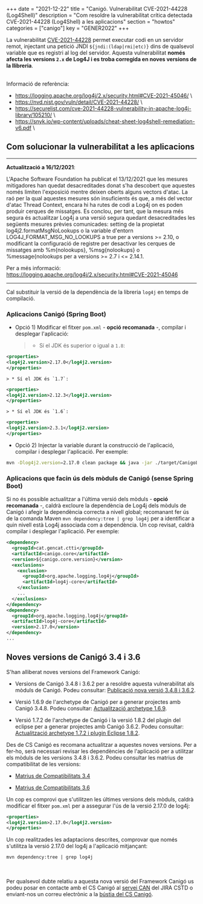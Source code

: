 +++
date        = "2021-12-22"
title       = "Canigó. Vulnerabilitat CVE-2021-44228 (Log4Shell)"
description = "Com resoldre la vulnerabilitat crítica detectada CVE-2021-44228 (Log4Shell) a les aplicacions"
section     = "howtos"
categories  = ["canigo"]
key         = "GENER2022"
+++

La vulnerabilitat [CVE-2021-44228](https://cve.mitre.org/cgi-bin/cvename.cgi?name=CVE-2021-44228) permet executar codi en un
servidor remot, injectant una petició JNDI `${jndi:(ldap|rmi|etc)}` dins de qualsevol variable que es registri al log del servidor.
Aquesta vulnerabilitat **només afecta les versions `2.x` de Log4J i es troba corregida en noves versions de la llibreria**.

<br/>
Informació de referència:

* <https://logging.apache.org/log4j/2.x/security.html#CVE-2021-45046/> \
* <https://nvd.nist.gov/vuln/detail/CVE-2021-44228/> \
* <https://securelist.com/cve-2021-44228-vulnerability-in-apache-log4j-library/105210/> \
* <https://snyk.io/wp-content/uploads/cheat-sheet-log4shell-remediation-v6.pdf> \

## Com solucionar la vulnerabilitat a les aplicacions

---

**Actualització a 16/12/2021**:

L'Apache Software Foundation ha publicat el 13/12/2021 que les mesures mitigadores han quedat desacreditades donat s'ha descobert
que aquestes només limiten l'exposició mentre deixen oberts alguns vectors d'atac.
La raó per la qual aquestes mesures són insuficients és que, a més del vector d'atac Thread Context, encara hi ha rutes de
codi a Log4j on es poden produir cerques de missatges.
Es conclou, per tant, que la mesura més segura és actualitzar Log4j a una versió segura quedant desacreditades
les següents mesures prèvies comunicades: setting de la propietat log4j2.formatMsgNoLookups o la variable d'entorn
LOG4J_FORMAT_MSG_NO_LOOKUPS a true per a versions >= 2.10, o modificant la configuració de registre per desactivar
les cerques de missatges amb %m{nolookups}, %msg{nolookups} o %message{nolookups per a versions >= 2.7 i <= 2.14.1.

Per a més informació: https://logging.apache.org/log4j/2.x/security.html#CVE-2021-45046

---

Cal substituir la versió de la dependència de la libreria `log4j` en temps de compilació.

### Aplicacions Canigó (Spring Boot)

* Opció 1) Modificar el fitxer `pom.xml` - **opció recomanada** -, compilar i desplegar l'aplicació:

    > * Sí el JDK és superior o igual a `1.8`:
```xml
<properties>
<log4j2.version>2.17.0</log4j2.version>
</properties>
```

    > * Sí el JDK és `1.7`:
```xml
<properties>
<log4j2.version>2.12.3</log4j2.version>
</properties>
```

    > * Sí el JDK és `1.6`:
```xml
<properties>
<log4j2.version>2.3.1</log4j2.version>
</properties>
```

* Opció 2) Injectar la variable durant la construcció de l'aplicació, compilar i desplegar l'aplicació. Per exemple:
```sh
mvn -Dlog4j2.version=2.17.0 clean package && java -jar ./target/CanigoLog4jShellTest.war
```

### Aplicacions que facin ús dels mòduls de Canigó (sense Spring Boot)

Si no és possible actualitzar a l'última versió dels mòduls - **opció recomanada** -, caldrà excloure la dependència de Log4j
dels mòduls de Canigó i afegir la dependència correcta a nivell global; recomanant fer ús de la comanda Maven `mvn dependency:tree | grep log4j`
per a identificar a quin nivell està Log4j associada com a dependència. Un cop revisat, caldrà compilar i desplegar l'aplicació.
Per exemple:

```xml
<dependency>
  <groupId>cat.gencat.ctti</groupId>
  <artifactId>canigo.core</artifactId>
  <version>${canigo.core.version}</version>
  <exclusions>
	<exclusion>
	  <groupId>org.apache.logging.log4j</groupId>
	  <artifactId>log4j-core</artifactId>
	</exclusion>
	...
  </exclusions>
</dependency>
<dependency>
  <groupId>org.apache.logging.log4j</groupId>
  <artifactId>log4j-core</artifactId>
  <version>2.17.0</version>
</dependency>
...
```

## Noves versions de Canigó 3.4 i 3.6

S'han alliberat noves versions del Framework Canigó:

* Versions de Canigó 3.4.8 i 3.6.2 per a resoldre aquesta vulnerabilitat als mòduls de Canigó.
Podeu consultar: [Publicació nova versió 3.4.8 i 3.6.2](/noticies/2021-12-17-CAN-actualitzacio-canigo-3_4_8_3_6_2).

* Versió 1.6.9 de l'archetype de Canigó per a generar projectes amb Canigó 3.4.8.
Podeu consultar: [Actualització archetype 1.6.9](/noticies/2021-12-17-CAN-Actualitzacio_archetype_1_6_9/).

* Versió 1.7.2 de l'archetype de Canigó i la versió 1.8.2 del plugin del eclipse per a generar projectes amb Canigó 3.6.2.
Podeu consultar: [Actualització archetype 1.7.2 i plugin Eclipse 1.8.2](/noticies/2021-12-17-CAN-Actualitzacio_archetype_1_7_2_plugin_eclipse_1_8_2/).

Des de CS Canigó es recomana actualitzar a aquestes noves versions. Per a fer-ho, serà necessari revisar les dependències de l'aplicació
per a utilitzar els mòduls de les versions 3.4.8 i 3.6.2. Podeu consultar les matrius de compatibilitat de les versions:

- [Matrius de Compatibilitats 3.4](/canigo-download-related/matrius-compatibilitats/canigo-34/)

- [Matrius de Compatibilitats 3.6](/canigo-download-related/matrius-compatibilitats/canigo-36/)

Un cop es comprovi que s'utilitzen les últimes versions dels mòduls, caldrà modificar el fitxer `pom.xml` per a assegurar l'ús
de la versió 2.17.0 de log4j:

```xml
<properties>
<log4j2.version>2.17.0</log4j2.version>
</properties>
```

Un cop realitzades les adaptacions descrites, comprovar que només s'utilitza la versió 2.17.0 del log4j a l'aplicació mitjançant:

```
mvn dependency:tree | grep log4j
```

<br/><br/>
Per qualsevol dubte relatiu a aquesta nova versió del Framework Canigó us podeu posar en contacte amb el CS Canigó
al [servei CAN](https://cstd.ctti.gencat.cat/jiracstd/projects/CAN) del JIRA CSTD o enviant-nos un correu electrònic
a la [bústia del CS Canigó](mailto:oficina-tecnica.canigo.ctti@gencat.cat).